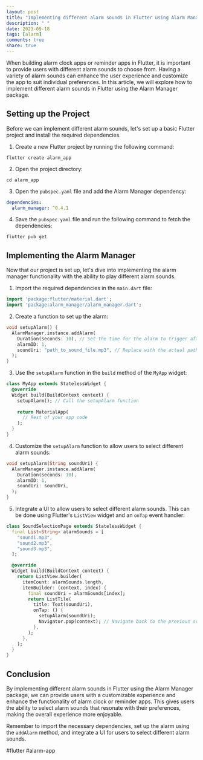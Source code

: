 ```yaml
---
layout: post
title: "Implementing different alarm sounds in Flutter using Alarm Manager"
description: " "
date: 2023-09-18
tags: [alarm]
comments: true
share: true
---
```


When building alarm clock apps or reminder apps in Flutter, it is important to provide users with different alarm sounds to choose from. Having a variety of alarm sounds can enhance the user experience and customize the app to suit individual preferences. In this article, we will explore how to implement different alarm sounds in Flutter using the Alarm Manager package.

## Setting up the Project

Before we can implement different alarm sounds, let's set up a basic Flutter project and install the required dependencies.

1. Create a new Flutter project by running the following command:

```shell
flutter create alarm_app
```

2. Open the project directory:

```shell
cd alarm_app
```

3. Open the `pubspec.yaml` file and add the Alarm Manager dependency:

```yaml
dependencies:
  alarm_manager: ^0.4.1
```

4. Save the `pubspec.yaml` file and run the following command to fetch the dependencies:

```shell
flutter pub get
```

## Implementing the Alarm Manager

Now that our project is set up, let's dive into implementing the alarm manager functionality with the ability to play different alarm sounds.

1. Import the required dependencies in the `main.dart` file:

```dart
import 'package:flutter/material.dart';
import 'package:alarm_manager/alarm_manager.dart';
```

2. Create a function to set up the alarm:

```dart
void setupAlarm() {
  AlarmManager.instance.addAlarm(
    Duration(seconds: 10), // Set the time for the alarm to trigger after 10 seconds
    alarmID: 1,
    soundUri: "path_to_sound_file.mp3", // Replace with the actual path to the sound file
  );
}
```

3. Use the `setupAlarm` function in the `build` method of the `MyApp` widget:

```dart
class MyApp extends StatelessWidget {
  @override
  Widget build(BuildContext context) {
    setupAlarm(); // Call the setupAlarm function
    
    return MaterialApp(
      // Rest of your app code
    );
  }
}
```

4. Customize the `setupAlarm` function to allow users to select different alarm sounds:

```dart
void setupAlarm(String soundUri) {
  AlarmManager.instance.addAlarm(
    Duration(seconds: 10),
    alarmID: 1,
    soundUri: soundUri,
  );
}
```

5. Integrate a UI to allow users to select different alarm sounds. This can be done using Flutter's `ListView` widget and an `onTap` event handler:

```dart
class SoundSelectionPage extends StatelessWidget {
  final List<String> alarmSounds = [
    "sound1.mp3",
    "sound2.mp3",
    "sound3.mp3",
  ];

  @override
  Widget build(BuildContext context) {
    return ListView.builder(
      itemCount: alarmSounds.length,
      itemBuilder: (context, index) {
        final soundUri = alarmSounds[index];
        return ListTile(
          title: Text(soundUri),
          onTap: () {
            setupAlarm(soundUri);
            Navigator.pop(context); // Navigate back to the previous screen
          },
        );
      },
    );
  }
}
```

## Conclusion

By implementing different alarm sounds in Flutter using the Alarm Manager package, we can provide users with a customizable experience and enhance the functionality of alarm clock or reminder apps. This gives users the ability to select alarm sounds that resonate with their preferences, making the overall experience more enjoyable.

Remember to import the necessary dependencies, set up the alarm using the `addAlarm` method, and integrate a UI for users to select different alarm sounds.

#flutter #alarm-app